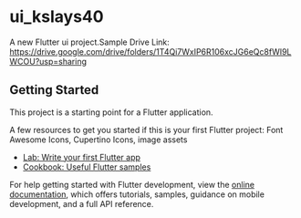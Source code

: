 # ui_kslays40

A new Flutter ui project.Sample Drive Link: https://drive.google.com/drive/folders/1T4Qi7WxIP6R106xcJG6eQc8fWI9LWCOU?usp=sharing

## Getting Started

This project is a starting point for a Flutter application.

A few resources to get you started if this is your first Flutter project:
Font Awesome Icons, Cupertino Icons, image assets

- [Lab: Write your first Flutter app](https://docs.flutter.dev/get-started/codelab)
- [Cookbook: Useful Flutter samples](https://docs.flutter.dev/cookbook)

For help getting started with Flutter development, view the
[online documentation](https://docs.flutter.dev/), which offers tutorials,
samples, guidance on mobile development, and a full API reference.
